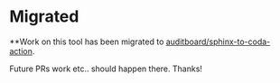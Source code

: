 # Migrated

**Work on this tool has been migrated to [auditboard/sphinx-to-coda-action](https://github.com/auditboard/sphinx-to-coda-action). 

Future PRs work etc.. should happen there. Thanks!


